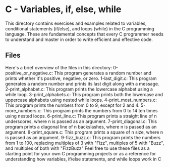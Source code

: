 # C - Variables, if, else, while
This directory contains exercises and examples related to variables, conditional statements (if/else), and loops (while) in the C programming language. These are fundamental concepts that every C programmer needs to understand and master in order to write efficient and effective code.
## Files
Here's a brief overview of the files in this directory:
0-positive_or_negative.c: This program generates a random number and prints whether it's positive, negative, or zero.
1-last_digit.c: This program generates a random number and prints its last digit along with a message.
2-print_alphabet.c: This program prints the lowercase alphabet using a while loop.
3-print_alphabets.c: This program prints both the lowercase and uppercase alphabets using nested while loops.
4-print_most_numbers.c: This program prints the numbers from 0 to 9, except for 2 and 4.
5-more_numbers.c: This program prints the numbers from 0 to 14 ten times using nested loops.
6-print_line.c: This program prints a straight line of n underscores, where n is passed as an argument.
7-print_diagonal.c: This program prints a diagonal line of n backslashes, where n is passed as an argument.
8-print_square.c: This program prints a square of n size, where n is passed as an argument.
9-fizz_buzz.c: This program prints the numbers from 1 to 100, replacing multiples of 3 with "Fizz", multiples of 5 with "Buzz", and multiples of both with "FizzBuzz"
Feel free to use these files as a starting point for your own C programming projects or as a reference for understanding how variables, if/else statements, and while loops work in C
